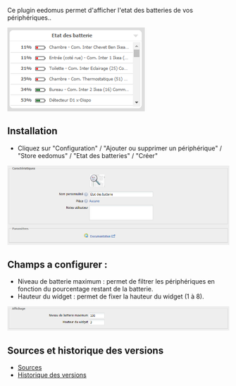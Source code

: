 Ce plugin eedomus permet d'afficher l'etat des batteries de vos périphériques..

![Exemple](https://raw.githubusercontent.com/2bprog/eedomus-widgetbattery-plugin/master/doc/wbattery.png)

## Installation

* Cliquez sur "Configuration" / "Ajouter ou supprimer un périphérique" / "Store eedomus" / "Etat des batteries" / "Créer"

![Plugin](https://raw.githubusercontent.com/2bprog/eedomus-widgetbattery-plugin/master/doc/wbattery-config1.png)

## Champs a configurer : 

* Niveau de batterie maximum : permet de filtrer les périphériques en fonction du pourcentage restant de la batterie.
* Hauteur du widget : permet de fixer la hauteur du widget (1 à 8).

![Configuration](https://raw.githubusercontent.com/2bprog/eedomus-widgetbattery-plugin/master/doc/wbattery-config2.png)

## Sources et historique des versions

* [Sources](https://github.com/2bprog/eedomus-widgetbattery-plugin)
* [Historique des versions](https://github.com/2bprog/eedomus-widgetbattery-plugin/blob/master/CHANGELOG.md)


